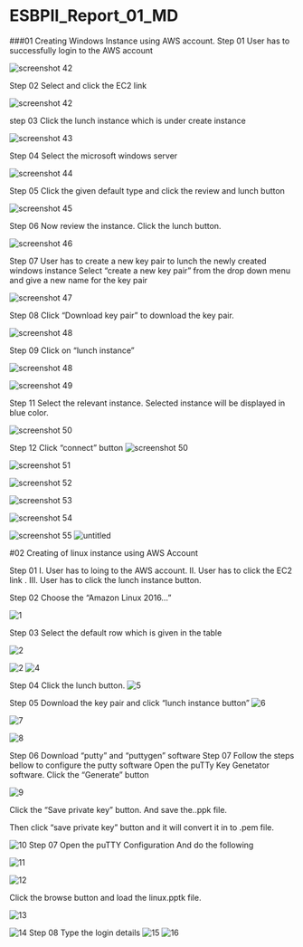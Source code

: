 # ESBPII_Report_01_MD
###01 Creating Windows Instance using AWS account.
Step 01
User has to successfully login to the AWS account

![screenshot 42](https://cloud.githubusercontent.com/assets/19299815/17270208/4506ff3c-567b-11e6-9fdd-5783bbd1d0b5.png)


Step 02
Select and click the EC2 link

![screenshot 42](https://cloud.githubusercontent.com/assets/19299815/17270208/4506ff3c-567b-11e6-9fdd-5783bbd1d0b5.png)


step 03
Click the lunch instance which is under create instance

![screenshot 43](https://cloud.githubusercontent.com/assets/19299815/17270216/70098358-567b-11e6-9737-bcfc1b61fa30.png)


Step 04 
Select the microsoft windows server

![screenshot 44](https://cloud.githubusercontent.com/assets/19299815/17270305/2708635c-567d-11e6-9334-a44e34db4812.png)


Step 05
Click the given default type and click the review and lunch button 

![screenshot 45](https://cloud.githubusercontent.com/assets/19299815/17270316/4ea63c22-567d-11e6-991b-07ff623de609.png)


Step 06
Now review the instance. Click the lunch button.

![screenshot 46](https://cloud.githubusercontent.com/assets/19299815/17270325/97303fba-567d-11e6-88c2-140564379117.png)


Step 07
User has to create a new key pair to lunch the newly created windows instance
Select “create a new key pair” from the drop down menu and give a new name for the key pair

![screenshot 47](https://cloud.githubusercontent.com/assets/19299815/17270330/b48bb7b0-567d-11e6-93af-6e1762682ab5.png)


Step 08
Click “Download key pair” to download the key pair. 

![screenshot 48](https://cloud.githubusercontent.com/assets/19299815/17270335/f09853d0-567d-11e6-9b7f-c37d2ce24678.png)


Step 09
Click on “lunch instance”

![screenshot 48](https://cloud.githubusercontent.com/assets/19299815/17270352/478ff314-567e-11e6-9a4c-487808cde93c.png)

![screenshot 49](https://cloud.githubusercontent.com/assets/19299815/17270399/5ef82840-567f-11e6-90e6-5299cf5da22c.png)

Step 11
Select the relevant instance.
Selected instance will be displayed in blue color.

![screenshot 50](https://cloud.githubusercontent.com/assets/19299815/17270420/cbc7f9fa-567f-11e6-84c4-76fe6eb7a9a4.png)


Step 12
Click “connect” button
![screenshot 50](https://cloud.githubusercontent.com/assets/19299815/17270420/cbc7f9fa-567f-11e6-84c4-76fe6eb7a9a4.png)


![screenshot 51](https://cloud.githubusercontent.com/assets/19299815/17270455/7faed128-5680-11e6-818a-587db0f44622.png)

![screenshot 52](https://cloud.githubusercontent.com/assets/19299815/17270469/ecd0ec32-5680-11e6-856e-338e20252789.png)


![screenshot 53](https://cloud.githubusercontent.com/assets/19299815/17270478/16d5820e-5681-11e6-8688-ba373163a832.png)

![screenshot 54](https://cloud.githubusercontent.com/assets/19299815/17270544/86157b96-5682-11e6-8259-68510c82d373.png)


![screenshot 55](https://cloud.githubusercontent.com/assets/19299815/17270564/04c99df0-5683-11e6-87e5-b8fed7be5787.png)
![untitled](https://cloud.githubusercontent.com/assets/19299815/17270562/ff916dfe-5682-11e6-918a-1d7cd1188d09.png)


#02 Creating of linux instance using AWS Account


Step 01
I.	User has to loing to the AWS account.
II.	User has to click the EC2 link .
III.	User has to click the lunch instance button.

Step 02
Choose the “Amazon Linux 2016…”

![1](https://cloud.githubusercontent.com/assets/19299815/17270587/65cff054-5683-11e6-97db-7ccb078342f9.jpg)

Step 03
Select the default row which is given in the table

![2](https://cloud.githubusercontent.com/assets/19299815/17270606/e0360838-5683-11e6-994f-7e2130814b17.jpg)



![2](https://cloud.githubusercontent.com/assets/19299815/17270606/e0360838-5683-11e6-994f-7e2130814b17.jpg)
![4](https://cloud.githubusercontent.com/assets/19299815/17270618/5866deae-5684-11e6-815f-f596467e6cae.jpg)




Step 04
Click the lunch button. 
![5](https://cloud.githubusercontent.com/assets/19299815/17270632/b746a2ec-5684-11e6-9780-7f37d67a4654.jpg)

Step 05
Download the key pair and click “lunch instance button”
![6](https://cloud.githubusercontent.com/assets/19299815/17270633/c5f1d780-5684-11e6-9686-8bf513ae491d.jpg)

![7](https://cloud.githubusercontent.com/assets/19299815/17270635/e6a0d990-5684-11e6-9261-6b80939b7967.png)

![8](https://cloud.githubusercontent.com/assets/19299815/17270636/e6a79bae-5684-11e6-85db-f6f896f165b8.png)


Step 06
Download “putty” and “puttygen” software
Step 07 
Follow the steps bellow to configure the putty software
Open the puTTy Key Genetator software.
Click the “Generate” button

![9](https://cloud.githubusercontent.com/assets/19299815/17270681/a0f515f8-5686-11e6-83d8-86c8b6e2efb8.jpg)

Click the “Save private key” button. And save the..ppk file.

Then click “save private key” button and it will convert it in to .pem file.

![10](https://cloud.githubusercontent.com/assets/19299815/17270775/b77723dc-5688-11e6-84fb-4e26267d4df1.png)
Step 07 
Open the puTTY Configuration
And do the following 


![11](https://cloud.githubusercontent.com/assets/19299815/17270779/c9dbdf4a-5688-11e6-94a8-eca6bbb425cb.png)

![12](https://cloud.githubusercontent.com/assets/19299815/17270780/c9e264b4-5688-11e6-862e-65be0f2ee71e.png)

Click the browse button and load the linux.pptk file.

![13](https://cloud.githubusercontent.com/assets/19299815/17270798/0b78821e-5689-11e6-9140-38aa68defa06.png)


![14](https://cloud.githubusercontent.com/assets/19299815/17270803/28d5a526-5689-11e6-8f2f-a75a80e8d960.png)
Step 08
Type the login details 
![15](https://cloud.githubusercontent.com/assets/19299815/17270813/4fecc96e-5689-11e6-8a0b-496db08930f5.png)
![16](https://cloud.githubusercontent.com/assets/19299815/17270814/4ff3c854-5689-11e6-8230-cd3dc9247fbf.jpg)
 
























































































